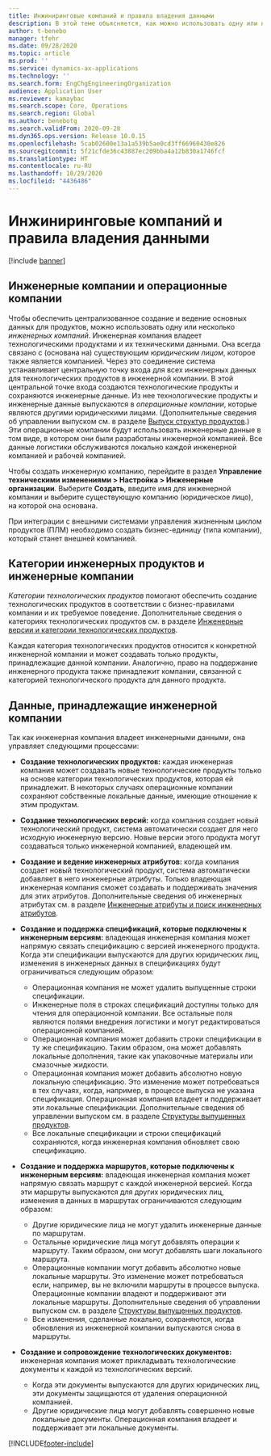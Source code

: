 ```yaml
---
title: Инжиниринговые компаний и правила владения данными
description: В этой теме объясняется, как можно использовать одну или несколько технологических компаний, чтобы обеспечить централизованное создание и ведение основных данных для продуктов. Инженерная компания представляет собой компанию, которая владеет технологическими продуктами и его техническими данными.
author: t-benebo
manager: tfehr
ms.date: 09/28/2020
ms.topic: article
ms.prod: ''
ms.service: dynamics-ax-applications
ms.technology: ''
ms.search.form: EngChgEngineeringOrganization
audience: Application User
ms.reviewer: kamaybac
ms.search.scope: Core, Operations
ms.search.region: Global
ms.author: benebotg
ms.search.validFrom: 2020-09-28
ms.dyn365.ops.version: Release 10.0.15
ms.openlocfilehash: 5cab02600e13a1a539b5ae0cd3ff66960430e826
ms.sourcegitcommit: 5f21cfde36c43887ec209bba4a12b830a1746fcf
ms.translationtype: HT
ms.contentlocale: ru-RU
ms.lasthandoff: 10/29/2020
ms.locfileid: "4436486"
---
```

# <a name="engineering-companies-and-data-ownership-rules"></a>Инжиниринговые компаний и правила владения данными

[!include [banner](../includes/banner.md)]

## <a name="engineering-companies-and-operational-companies"></a>Инженерные компании и операционные компании

Чтобы обеспечить централизованное создание и ведение основных данных для продуктов, можно использовать одну или несколько *инженерных компаний*. Инженерная компания владеет технологическими продуктами и их техническими данными. Она всегда связано с (основана на) существующим *юридическим лицом*, которое также является компанией. Через это соединение система устанавливает центральную точку входа для всех инженерных данных для технологических продуктов в инженерной компании. В этой центральной точке входа создаются технологические продукты и сохраняются инженерные данные. Из нее технологические продукты и инженерные данные выпускаются в *операционные компании*, которые являются другими юридическими лицами. (Дополнительные сведения об управлении выпуском см. в разделе [Выпуск структур продуктов](release-product-structure.md).) Эти операционные компании будут использовать инженерные данные в том виде, в котором они были разработаны инженерной компанией. Все данные логистики обслуживаются локально каждой инженерной компанией и рабочей компанией.

Чтобы создать инженерную компанию, перейдите в раздел **Управление техническими изменениями \> Настройка \> Инженерные организации**. Выберите **Создать**, введите имя для инженерной компании и выберите существующую компанию (юридическое лицо), на которой она основана.

При интеграции с внешними системами управления жизненным циклом продуктов (ПЛМ) необходимо создать бизнес-единицу (типа компании), который станет внешней компанией.

## <a name="engineering-product-categories-and-engineering-companies"></a>Категории инженерных продуктов и инженерные компании

*Категории технологических продуктов* помогают обеспечить создание технологических продуктов в соответствии с бизнес-правилами компании и их требуемое поведение. Дополнительные сведения о категориях технологических продуктов см. в разделе [Инженерные версии и категории технологических продуктов](engineering-versions-product-category.md).

Каждая категория технологических продуктов относится к конкретной инженерной компании и может создавать только продукты, принадлежащие данной компании. Аналогично, право на поддержание инженерного продукта также принадлежит компании, связанной с категорией технологического продукта для данного продукта.

## <a name="data-that-is-owned-by-the-engineering-company"></a>Данные, принадлежащие инженерной компании

Так как инженерная компания владеет инженерными данными, она управляет следующими процессами:

- **Создание технологических продуктов:** каждая инженерная компания может создавать новые технологические продукты только на основе категории технологических продуктов, которая ей принадлежит. В некоторых случаях операционные компании сохраняют собственные локальные данные, имеющие отношение к этим продуктам.
- **Создание технологических версий:** когда компания создает новый технологический продукт, система автоматически создает для него исходную инженерную версию. Новые версии этого продукта могут создаваться только инженерной компанией, владеющей им.
- **Создание и ведение инженерных атрибутов:** когда компания создает новый технологический продукт, система автоматически добавляет в него инженерные атрибуты. Только владеющая инженерная компания сможет создавать и поддерживать значения для этих атрибутов. Дополнительные сведения об инженерных атрибутах см. в разделе [Инженерные атрибуты и поиск инженерных атрибутов](engineering-attributes-and-search.md).
- **Создание и поддержка спецификаций, которые подключены к инженерным версиям:** владеющая инженерная компания может напрямую связать спецификацию с версией инженерного продукта. Когда эти спецификации выпускаются для других юридических лиц, изменения в инженерных данных в спецификациях будут ограничиваться следующим образом:

    - Операционная компания не может удалить выпущенные строки спецификации.
    - Инженерные поля в строках спецификаций доступны только для чтения для операционной компании. Все остальные поля являются полями внедрения логистики и могут редактироваться операционной компанией.
    - Операционная компания может добавить строки спецификации в ту же спецификацию. Таким образом, она может добавлять локальные дополнения, такие как упаковочные материалы или смазочные жидкости.
    - Операционная компания может добавить абсолютно новую локальную спецификацию. Это изменение может потребоваться в тех случаях, когда, например, в процессе выпуска не указана спецификация. Операционная компания владеет и поддерживает эти локальные спецификации. Дополнительные сведения об управлении выпуском см. в разделе [Структуры выпущенных продуктов](release-product-structure.md).
    - Все локальные спецификации и строки спецификаций сохраняются, когда инженерная компания обновляет свою спецификацию.

- **Создание и поддержка маршрутов, которые подключены к инженерным версиям:** владеющая инженерная компания может напрямую связать маршрут с каждой инженерной версией. Когда эти маршруты выпускаются для других юридических лиц, изменения в данных в маршрутах ограничиваются следующим образом:

    - Другие юридические лица не могут удалить инженерные данные по маршрутам.
    - Остальные юридические лица могут добавлять операции к маршруту. Таким образом, они могут добавлять шаги локального маршрута.
    - Операционные компании могут добавить абсолютно новые локальные маршруты. Это изменение может потребоваться если, например, вы не включили маршруты в процессе выпуска. Операционные компании владеют и поддерживают эти локальные маршруты. Дополнительные сведения об управлении выпуском см. в разделе [Структуры выпущенных продуктов](release-product-structure.md).
    - Все изменения, сделанные локально, сохраняются, когда обновления из инженерной компании выпускаются снова в маршруты.

- **Создание и сопровождение технологических документов:** инженерная компания может прикладывать технологические документы к каждой из технологических версий.

    - Когда эти документы выпускаются для других юридических лиц, эти документы защищаются от удаления операционной компанией.
    - Другие юридические лица могут добавлять совершенно новые локальные документы. Операционная компания владеет и поддерживает эти локальные документы.


[!INCLUDE[footer-include](../../includes/footer-banner.md)]